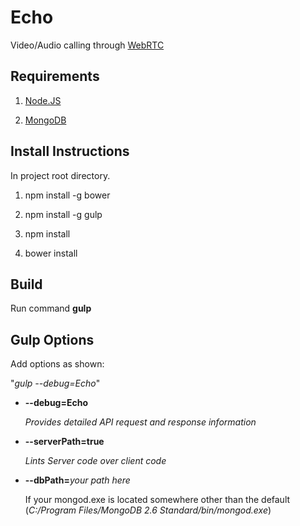 # Echo
Video/Audio calling through [WebRTC](http://en.wikipedia.org/wiki/WebRTC)
## Requirements

1. [Node.JS](http://nodejs.org/)

2. [MongoDB](http://www.mongodb.org/downloads)

## Install Instructions

In project root directory.

1. npm install -g bower

2. npm install -g gulp

3. npm install

4. bower install

## Build

Run command **gulp**

## Gulp Options

Add options as shown:

"_gulp --debug=Echo_"

+ **--debug=Echo**

  _Provides detailed API request and response information_ 
  
+ **--serverPath=true**
  
  _Lints Server code over client code_

+ **--dbPath=**_your path here_
  
  If your mongod.exe is located somewhere other than the default (_C:/Program Files/MongoDB 2.6 Standard/bin/mongod.exe_)
